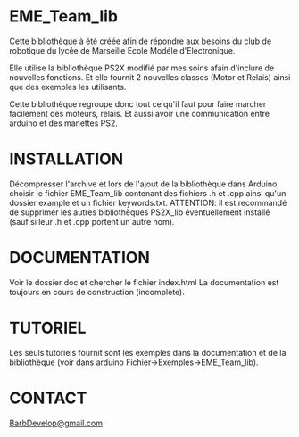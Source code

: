 EME_Team_lib
============
Cette bibliothèque à été créée afin de répondre aux besoins du club de robotique du lycée de Marseille Ecole Modéle d'Electronique.

Elle utilise la bibliothèque PS2X modifié par mes soins afain d'inclure de nouvelles fonctions.
Et elle fournit 2 nouvelles classes (Motor et Relais) ainsi que des exemples les utilisants.

Cette bibliothèque regroupe donc tout ce qu'il faut pour faire marcher facilement des moteurs, relais. Et aussi avoir
une communication entre arduino et des manettes PS2.

INSTALLATION
============
Décompresser l'archive et lors de l'ajout de la bibliothèque dans Arduino, choisir le fichier EME_Team_lib contenant des
fichiers .h et .cpp ainsi qu'un dossier example et un fichier keywords.txt.
ATTENTION: il est recommandé de supprimer les autres bibliothèques PS2X_lib éventuellement installé (sauf si leur .h et .cpp portent un autre nom).

DOCUMENTATION
=============
Voir le dossier doc et chercher le fichier index.html
La documentation est toujours en cours de construction (incomplète).

TUTORIEL
========
Les seuls tutoriels fournit sont les exemples dans la documentation et de la bibliothèque (voir dans arduino
Fichier->Exemples->EME_Team_lib).

CONTACT
=======
BarbDevelop@gmail.com
